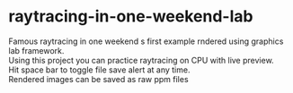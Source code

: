# raytracing-in-one-weekend-lab
Famous raytracing in one weekend s first example rndered using graphics lab framework.  
Using this project you can practice raytracing on CPU with live preview.  
Hit space bar to toggle file save alert at any time.  
Rendered images can be saved as raw ppm files
